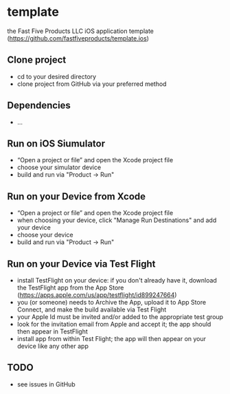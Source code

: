 # template
the Fast Five Products LLC iOS application template
(https://github.com/fastfiveproducts/template.ios)

##  Clone project
- cd to your desired directory
- clone project from GitHub via your preferred method

##  Dependencies
- ...

## Run on iOS Siumulator
- “Open a project or file” and open the Xcode project file
- choose your simulator device
- build and run via "Product -> Run"

## Run on your Device from Xcode
- “Open a project or file” and open the Xcode project file
- when choosing your device, click "Manage Run Destinations" and add your device
- choose your device
- build and run via "Product -> Run"

## Run on your Device via Test Flight
- install TestFlight on your device: if you don't already have it, download the TestFlight app from the App Store (https://apps.apple.com/us/app/testflight/id899247664)
- you (or someone) needs to Archive the App, upload it to App Store Connect, and make the build available via Test Flight
- your Apple Id must be invited and/or added to the appropriate test group
- look for the invitation email from Apple and accept it; the app should then appear in TestFlight
- install app from within Test Flight; the app will then appear on your device like any other app

## TODO
- see issues in GitHub
